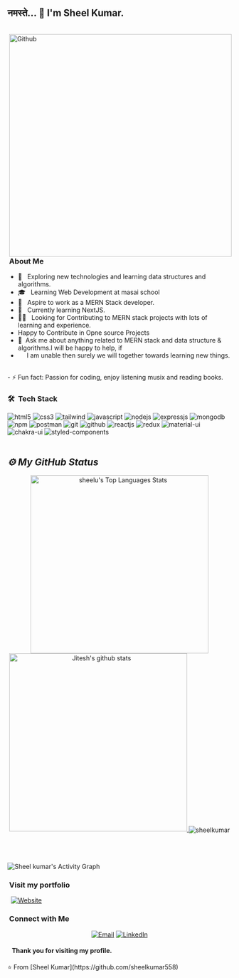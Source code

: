  <h2> नमस्ते... 👋 I'm Sheel Kumar.</h2>
 <br/>

 <div><img align="right" hight="200px" alt="Github" width="500px" src="https://cdn.dribbble.com/users/1292677/screenshots/6139167/media/fcf7fd0c619bb87706533079240915f3.gif" /></div>

<h3> &nbsp;About Me </h3>  

- 🙂 &nbsp; Exploring new technologies and learning data structures and algorithms.
- 🎓 &nbsp; Learning Web Development at masai school
- 💼 &nbsp; Aspire to work as a MERN Stack developer.
- 🌱 &nbsp; Currently learning NextJS.
- 👯‍♂️ &nbsp;&nbsp;Looking for Contributing to MERN stack projects with lots of learning and experience. &nbsp; &nbsp; &nbsp; &nbsp; &nbsp; &nbsp;
-  Happy to Contribute in Opne source Projects<br>
- 💬 &nbsp;Ask me about anything related to MERN stack and data structure & algorithms.I will be happy to help, if <br/>
- &nbsp;&nbsp;&nbsp;&nbsp;&nbsp;I am unable then surely we will together towards learning new things.
<br/>
- ⚡ Fun fact: Passion for coding, enjoy listening musix and reading books.

<h3> 🛠 &nbsp;Tech Stack</h3>

<div>
 <img src="https://img.shields.io/badge/HTML5-E34F26?style=for-the-badge&logo=html5&logoColor=white" alt="html5" />
    <img src="https://img.shields.io/badge/CSS3-1572B6?style=for-the-badge&logo=css3&logoColor=white" alt="css3" />
    <img src="https://img.shields.io/badge/Tailwind_CSS-38B2AC?style=for-the-badge&logo=tailwind-css&logoColor=white" alt="tailwind" />
    <img src="https://img.shields.io/badge/JavaScript-323330?style=for-the-badge&logo=javascript&logoColor=F7DF1E" alt="javascript" />
    <img src="https://img.shields.io/badge/Node.js-339933?style=for-the-badge&logo=nodedotjs&logoColor=white" alt="nodejs" />
    <img src="https://img.shields.io/badge/Express.js-000000?style=for-the-badge&logo=express&logoColor=white" alt="expressjs" />
    <img src="https://img.shields.io/badge/MongoDB-4EA94B?style=for-the-badge&logo=mongodb&logoColor=white" alt="mongodb" />
    <img src="https://img.shields.io/badge/npm-CB3837?style=for-the-badge&logo=npm&logoColor=white" alt="npm" />
    <img src="https://img.shields.io/badge/Postman-FF6C37?style=for-the-badge&logo=Postman&logoColor=white" alt="postman" />
    <img src="https://img.shields.io/badge/Git-f44d27?style=for-the-badge&logo=git&logoColor=white" alt="git" />
    <img src="https://img.shields.io/badge/GitHub-100000?style=for-the-badge&logo=github&logoColor=white" alt="github" />
    <img src="https://img.shields.io/badge/React-20232A?style=for-the-badge&logo=react&logoColor=61DAFB" alt="reactjs" />
    <img src="https://img.shields.io/badge/Redux-593D88?style=for-the-badge&logo=redux&logoColor=white" alt="redux" />
    <img src="https://img.shields.io/badge/Material%20UI-007FFF?style=for-the-badge&logo=mui&logoColor=white" alt="material-ui" />
    <img src="https://img.shields.io/badge/Chakra%20UI-3bc7bd?style=for-the-badge&logo=chakraui&logoColor=white" alt="chakra-ui" />
    <img src="https://img.shields.io/badge/styled--components-DB7093?style=for-the-badge&logo=styled-components&logoColor=white" alt="styled-components" />
</div>
<!--   ![Atom](https://img.shields.io/badge/-Atom-333333?style=flat&logocolor=&logo=atom) -->
<br/>
 <div>

  <h2><i>⚙️ My GitHub Status</i></h2>
 
<p display="flex" align="center">
<img alt="sheelu's Top Languages Stats"  src="https://github-readme-stats.vercel.app/api/top-langs/?username=sheelkumar558&hide=smalltalk&theme=algolia&layout=compact" width="400" />



  <a href="https://github.com/APURVA-DIVAKAR?tab=repositories">
    <img width="400" height="auto"  alt="Jitesh's github stats" 
         src="https://github-readme-stats.vercel.app/api?username=sheelkumar558&show_icons=true&theme=algolia&count_private=true" />
  </a>
  
  <img align="center" src="https://github-readme-streak-stats.herokuapp.com/?user=sheelkumar558&hide=smalltalk&theme=algolia&layout=compact" alt="sheelkumar" />
</p>
 </div>
 <br/>
<!--    <b>Note:</b> Top languages is only a metric of the languages my public code consists of and doesn't reflect experience or skill level. -->


<br/>
<br/>
<img alt="Sheel kumar's Activity Graph" src="https://activity-graph.herokuapp.com/graph?username=sheelkumar558&bg_color=0D1117&color=5BCDEC&line=5BCDEC&point=FFFFFF&hide_border=true" />


<h3>&nbsp;Visit my portfolio </h3>
&nbsp;&nbsp;<a href="https://sheelkumar558-portfolio.netlify.app/" target="blank"><img alt="Website" src="https://img.shields.io/badge/Website-portfolio-blue?style=flat-square&logo=google-chrome"></a><br/>

<h3>&nbsp;Connect with Me </h3>
<p align="center">
<a href="sheelkumar558@gmail.com" target="_blank"><img alt="Email" src="https://img.shields.io/badge/Gmail-Sheel%20Kumar-blue?style=flat-square&logo=gmail"></a>
<a href="www.linkedin.com/in/sheel-kumar-profile/" target=""><img alt="LinkedIn" src="https://img.shields.io/badge/LinkedIn-Sheel%20Kumar-blue?style=flat-square&logo=linkedin"></a>
</p>

#### &nbsp;&nbsp; Thank you for visiting my profile.

<p>
 ⭐️ From [Sheel Kumar](https://github.com/sheelkumar558)
</p>

